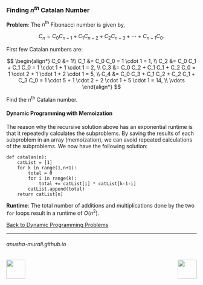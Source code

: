 ### Finding $n^{th}$ Catalan Number

**Problem**: The $n^{\text{th}}$ Fibonacci number is given by,

$$
C_n = C_0 C_{n-1} + C_1 C_{n-2} + C_2 C_{n-3} + \cdots + C_{n-1} C_0.
$$

First few Catalan numbers are:

$$
\begin{align*}
C_0 &= 1\\
C_1 &= C_0 C_0 = 1 \cdot 1 = 1, \\
C_2 &= C_0 C_1 + C_1 C_0 = 1 \cdot 1 + 1 \cdot 1 = 2, \\
C_3 &= C_0 C_2 + C_1 C_1 + C_2 C_0 = 1 \cdot 2 + 1 \cdot 1 + 2 \cdot 1 = 5, \\
C_4 &= C_0 C_3 + C_1 C_2 + C_2 C_1 + C_3 C_0 = 1 \cdot 5 + 1 \cdot 2 + 2 \cdot 1 + 5 \cdot 1 = 14, \\
\vdots
\end{align*}
$$

Find the $n^{\text{th}}$ Catalan number.


#### Dynamic Programming with Memoization

The reason why the recursive solution above has an exponential runtime is that it repeatedly calculates the subproblems. By saving the results of each subproblem in an array (memoization), we can avoid repeated calculations of the subproblems. We now have the following solution:

```
def catalan(n):
    catList = [1]
    for k in range(1,n+1):
        total = 0
        for i in range(k):
            total += catList[i] * catList[k-1-i]
        catList.append(total)
    return catList[n]
```

**Runtime**: The total number of additions and multiplications done by the two `for` loops result in a runtime of $O(n^2)$.

[Back to Dynamic Programming Problems](./problems.md)

* * *
###### anusha-murali.github.io

<img src="https://github.com/anusha-murali/anusha-murali.github.io/assets/111596338/639243aa-2857-4595-a65a-7852762bb002" width="50" height="50" align="left">

[<img src="https://github.com/user-attachments/assets/989cfb30-4fb8-40f8-a812-8a054869aa32" width="50" height="50" align="right">](../index.md)
